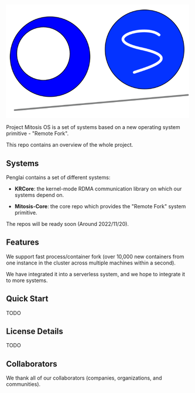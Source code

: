 <img src="docs/image/logo.png" width="500">

Project Mitosis OS is a set of systems based on a new operating system primitive - "Remote Fork".

This repo contains an overview of the whole project.

## Systems

Penglai contains a set of different systems:

- **KRCore**: the kernel-mode RDMA communication library on which our systems depend on.

- **Mitosis-Core**: the core repo which provides the "Remote Fork" system primitive.

The repos will be ready soon (Around 2022/11/20).

## Features

We support fast process/container fork (over 10,000 new containers from one instance in the cluster across multiple machines within a second).

We have integrated it into a serverless system, and we hope to integrate it to more systems.

## Quick Start

TODO

## License Details

TODO

## Collaborators

We thank all of our collaborators (companies, organizations, and communities).
